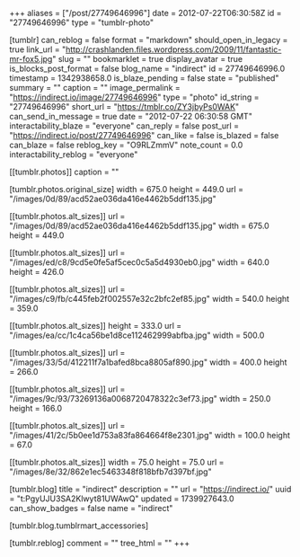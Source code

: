 +++
aliases = ["/post/27749646996"]
date = 2012-07-22T06:30:58Z
id = "27749646996"
type = "tumblr-photo"

[tumblr]
can_reblog = false
format = "markdown"
should_open_in_legacy = true
link_url = "http://crashlanden.files.wordpress.com/2009/11/fantastic-mr-fox5.jpg"
slug = ""
bookmarklet = true
display_avatar = true
is_blocks_post_format = false
blog_name = "indirect"
id = 27749646996.0
timestamp = 1342938658.0
is_blaze_pending = false
state = "published"
summary = ""
caption = ""
image_permalink = "https://indirect.io/image/27749646996"
type = "photo"
id_string = "27749646996"
short_url = "https://tmblr.co/ZY3jbyPs0WAK"
can_send_in_message = true
date = "2012-07-22 06:30:58 GMT"
interactability_blaze = "everyone"
can_reply = false
post_url = "https://indirect.io/post/27749646996"
can_like = false
is_blazed = false
can_blaze = false
reblog_key = "O9RLZmmV"
note_count = 0.0
interactability_reblog = "everyone"

[[tumblr.photos]]
caption = ""

[tumblr.photos.original_size]
width = 675.0
height = 449.0
url = "/images/0d/89/acd52ae036da416e4462b5ddf135.jpg"

[[tumblr.photos.alt_sizes]]
url = "/images/0d/89/acd52ae036da416e4462b5ddf135.jpg"
width = 675.0
height = 449.0

[[tumblr.photos.alt_sizes]]
url = "/images/ed/c8/9cd5e0fe5af5cec0c5a5d4930eb0.jpg"
width = 640.0
height = 426.0

[[tumblr.photos.alt_sizes]]
url = "/images/c9/fb/c445feb2f002557e32c2bfc2ef85.jpg"
width = 540.0
height = 359.0

[[tumblr.photos.alt_sizes]]
height = 333.0
url = "/images/ea/cc/1c4ca56be1d8ce112462999abfba.jpg"
width = 500.0

[[tumblr.photos.alt_sizes]]
url = "/images/33/5d/412211f7a1bafed8bca8805af890.jpg"
width = 400.0
height = 266.0

[[tumblr.photos.alt_sizes]]
url = "/images/9c/93/73269136a0068720478322c3ef73.jpg"
width = 250.0
height = 166.0

[[tumblr.photos.alt_sizes]]
url = "/images/41/2c/5b0ee1d753a83fa864664f8e2301.jpg"
width = 100.0
height = 67.0

[[tumblr.photos.alt_sizes]]
width = 75.0
height = 75.0
url = "/images/8e/32/862e1ec5463348f818bfb7d397bf.jpg"

[tumblr.blog]
title = "indirect"
description = ""
url = "https://indirect.io/"
uuid = "t:PgyUJU3SA2Klwyt81UWAwQ"
updated = 1739927643.0
can_show_badges = false
name = "indirect"

[tumblr.blog.tumblrmart_accessories]

[tumblr.reblog]
comment = ""
tree_html = ""
+++

